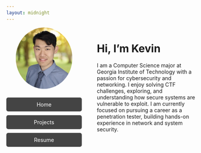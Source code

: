 ```yaml
---
layout: midnight
---
```

<link rel="stylesheet" href="assets/css/style.css">

<div style="display: flex;">

  <!-- Left column: photo + nav buttons -->
  <div style="width: 200px; text-align: center; margin-right: 40px;">
    <img src="images/IMG_2444.jpeg" alt="Kevin Yin" width="150" style="border-radius: 50%; margin-bottom: 20px;"/>
    <div style="display: flex; flex-direction: column; gap: 10px;">
      <a href="/" style="padding: 10px; background-color:#444; color:white; text-decoration:none; border-radius:5px;">Home</a>
      <a href="projects.md" style="padding: 10px; background-color:#444; color:white; text-decoration:none; border-radius:5px;">Projects</a>
      <a href="images/Kevin_s_Resume.pdf" style="padding: 10px; background-color:#444; color:white; text-decoration:none; border-radius:5px;" target="_blank">Resume</a>
    </div>
  </div>

  <!-- Right column: About Me -->
  <div style="flex: 1;">
    <h1>Hi, I’m Kevin</h1>
    <p>
      I am a Computer Science major at Georgia Institute of Technology with a passion for cybersecurity and networking. 
      I enjoy solving CTF challenges, exploring, and understanding how secure systems are vulnerable to exploit. 
      I am currently focused on pursuing a career as a penetration tester, building hands-on experience in network and system security.
    </p>
  </div>

</div>

